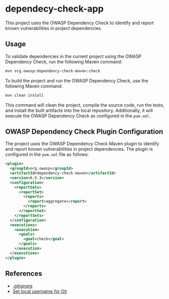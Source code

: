 # dependecy-check-app

This project uses the OWASP Dependency Check to identify and report known vulnerabilities in project dependencies.

## Usage

To validate dependencies in the current project using the OWASP Dependency Check, run the following Maven command:

```sh
mvn org.owasp:dependency-check-maven:check
```

To build the project and run the OWASP Dependency Check, use the following Maven command:

```sh
mvn clean install
```

This command will clean the project, compile the source code, run the tests, and install the built artifacts into the local repository. Additionally, it will execute the OWASP Dependency Check as configured in the `pom.xml`.

## OWASP Dependency Check Plugin Configuration

The project uses the OWASP Dependency Check Maven plugin to identify and report known vulnerabilities in project dependencies. The plugin is configured in the `pom.xml` file as follows:

```xml
<plugin>
  <groupId>org.owasp</groupId>
  <artifactId>dependency-check-maven</artifactId>
  <version>6.5.3</version>
  <configuration>
    <reportSets>
      <reportSet>
        <reports>
          <report>aggregate</report>
        </reports>
      </reportSet>
    </reportSets>
  </configuration>
  <executions>
    <execution>
      <goals>
        <goal>check</goal>
      </goals>
    </execution>
  </executions>
</plugin>
```

## References

- [.gitignore](https://gist.github.com/dedunumax/54e82214715e35439227)
- [Set local username for Git](https://docs.github.com/en/get-started/getting-started-with-git/setting-your-username-in-git)
